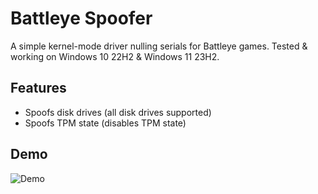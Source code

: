 # Battleye Spoofer

A simple kernel-mode driver nulling serials for Battleye games. Tested & working on Windows 10 22H2 & Windows 11 23H2.

## Features
- Spoofs disk drives (all disk drives supported)
- Spoofs TPM state (disables TPM state)

## Demo
![Demo](https://files.catbox.moe/ysdkvh.png)
